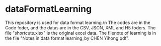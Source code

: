 # dataFormatLearning
This repository is used for data format learning.\n
The codes are in the Code foder, and the datas are in the CSV, JSON, XML and H5 foders.
The file "shortcuts.xlsx" is the original excel data.
The filenote of learning is in the file "Notes in data format learning_by CHEN Yihong.pdf".
